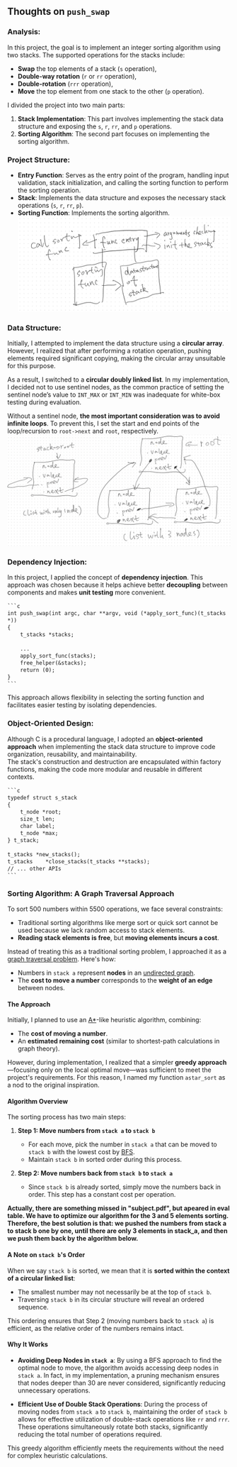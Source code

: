 ## Thoughts on `push_swap`

### Analysis:

In this project, the goal is to implement an integer sorting algorithm using two stacks. The supported operations for the stacks include:

- **Swap** the top elements of a stack (`s` operation),
- **Double-way rotation** (`r` or `rr` operation),
- **Double-rotation** (`rrr` operation),
- **Move** the top element from one stack to the other (`p` operation).

I divided the project into two main parts:
1. **Stack Implementation**: This part involves implementing the stack data structure and exposing the `s`, `r`, `rr`, and `p` operations.
2. **Sorting Algorithm**: The second part focuses on implementing the sorting algorithm.

### Project Structure:

- **Entry Function**: Serves as the entry point of the program, handling input validation, stack initialization, and calling the sorting function to perform the sorting operation.
- **Stack**: Implements the data structure and exposes the necessary stack operations (`s`, `r`, `rr`, `p`).
- **Sorting Function**: Implements the sorting algorithm.
![diagram](./imgs/push_swap_1.png)

### Data Structure:
Initially, I attempted to implement the data structure using a **circular array**. However, I realized that after performing a rotation operation, pushing elements required significant copying, making the circular array unsuitable for this purpose.

As a result, I switched to a **circular doubly linked list**. In my implementation, I decided not to use sentinel nodes, as the common practice of setting the sentinel node’s value to `INT_MAX` or `INT_MIN` was inadequate for white-box testing during evaluation.

Without a sentinel node, **the most important consideration was to avoid infinite loops**. To prevent this, I set the start and end points of the loop/recursion to `root->next` and `root`, respectively.
![diagram](./imgs/push_swap_2.png)

### Dependency Injection:
In this project, I applied the concept of **dependency injection**. This approach was chosen because it helps achieve better **decoupling** between components and makes **unit testing** more convenient.

    ```c
    int push_swap(int argc, char **argv, void (*apply_sort_func)(t_stacks *))
    {
        t_stacks *stacks;

        ...
        apply_sort_func(stacks);
        free_helper(&stacks);
        return (0);
    }
    ```
This approach allows flexibility in selecting the sorting function and facilitates easier testing by isolating dependencies.

### Object-Oriented Design:
Although C is a procedural language, I adopted an **object-oriented approach** when implementing the stack data structure to improve code organization, reusability, and maintainability.  
The stack's construction and destruction are encapsulated within factory functions, making the code more modular and reusable in different contexts.

    ```c
    typedef struct s_stack
    {
        t_node *root;
        size_t len;
        char label;
        t_node *max;
    } t_stack;

    t_stacks *new_stacks();
    t_stacks	*close_stacks(t_stacks **stacks);
    // ... other APIs
    ```

### Sorting Algorithm: A Graph Traversal Approach

To sort 500 numbers within 5500 operations, we face several constraints:
- Traditional sorting algorithms like merge sort or quick sort cannot be used because we lack random access to stack elements.
- **Reading stack elements is free**, but **moving elements incurs a cost**.

Instead of treating this as a traditional sorting problem, I approached it as a [graph traversal problem](https://www.w3schools.com/dsa/dsa_algo_graphs_traversal.php). Here's how:

- Numbers in `stack a` represent **nodes** in an [undirected graph](https://www.geeksforgeeks.org/what-is-unidrected-graph-undirected-graph-meaning/).
- The **cost to move a number** corresponds to the **weight of an edge** between nodes.

#### The Approach

Initially, I planned to use an [A*](https://www.geeksforgeeks.org/a-search-algorithm/)-like heuristic algorithm, combining:
- The **cost of moving a number**.
- An **estimated remaining cost** (similar to shortest-path calculations in graph theory).

However, during implementation, I realized that a simpler **greedy approach**—focusing only on the local optimal move—was sufficient to meet the project's requirements. For this reason, I named my function `astar_sort` as a nod to the original inspiration.

#### Algorithm Overview

The sorting process has two main steps:

1. **Step 1: Move numbers from `stack a` to `stack b`**
   - For each move, pick the number in `stack a` that can be moved to `stack b` with the lowest cost by [BFS](https://www.geeksforgeeks.org/a-search-algorithm/).
   - Maintain `stack b` in sorted order during this process.

2. **Step 2: Move numbers back from `stack b` to `stack a`**
   - Since `stack b` is already sorted, simply move the numbers back in order. This step has a constant cost per operation.

**Actually, there are something missed in "subject.pdf", but apeared in eval table. We have to optimize our algorithm for the 3 and 5 elements sorting. Therefore, the best solution is that: we pushed the numbers from stack a to stack b one by one, until there are only 3 elements in stack_a, and then we push them back by the algorithm below.**


#### A Note on `stack b`'s Order

When we say `stack b` is sorted, we mean that it is **sorted within the context of a circular linked list**:
- The smallest number may not necessarily be at the top of `stack b`.
- Traversing `stack b` in its circular structure will reveal an ordered sequence.

This ordering ensures that Step 2 (moving numbers back to `stack a`) is efficient, as the relative order of the numbers remains intact.

#### Why It Works

- **Avoiding Deep Nodes in `stack a`**: By using a BFS approach to find the optimal node to move, the algorithm avoids accessing deep nodes in `stack a`. In fact, in my implementation, a pruning mechanism ensures that nodes deeper than 30 are never considered, significantly reducing unnecessary operations.

- **Efficient Use of Double Stack Operations**: During the process of moving nodes from `stack a` to `stack b`, maintaining the order of `stack b` allows for effective utilization of double-stack operations like `rr` and `rrr`. These operations simultaneously rotate both stacks, significantly reducing the total number of operations required.

This greedy algorithm efficiently meets the requirements without the need for complex heuristic calculations.
